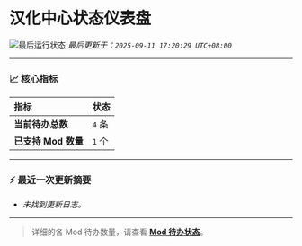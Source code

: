 # 汉化中心状态仪表盘

![最后运行状态](https://img.shields.io/badge/Last%20Run-Success-green)
*最后更新于：`2025-09-11 17:20:29 UTC+08:00`*

---

### 📈 **核心指标**

| 指标 | 状态 |
| :--- | :--- |
| **当前待办总数** | ``4`` 条 |
| **已支持 Mod 数量** | ``1`` 个 |

---

### ⚡ **最近一次更新摘要**

*   *未找到更新日志。*

---

> 详细的各 Mod 待办数量，请查看 [**Mod 待办状态**](MOD_TODO_STATUS.md)。
